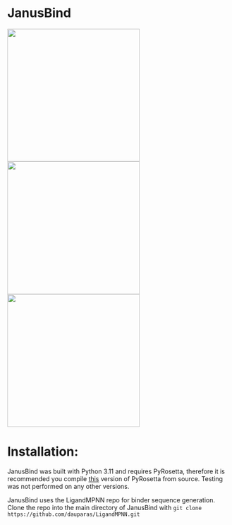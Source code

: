 # JanusBind

<img src="https://github.com/user-attachments/assets/c543847a-d69e-4678-9293-686157861d78" width="300"/>
<img src="https://github.com/user-attachments/assets/858ae28e-6da4-49db-9c07-d558d4ae66b6" width="300"/>


<img src="https://github.com/user-attachments/assets/baea2c9d-10c8-4e8d-8962-107d1ac2f863" width="300"/>


# Installation:

JanusBind was built with Python 3.11 and requires PyRosetta, therefore it is recommended you compile [this](https://graylab.jhu.edu/download/PyRosetta4/archive/release/PyRosetta4.Debug.python311.linux/PyRosetta4.Debug.python311.linux.release-387.tar.bz2) version of PyRosetta from source. Testing was not performed on any other versions.

JanusBind uses the LigandMPNN repo for binder sequence generation. Clone the repo into the main directory of JanusBind with
``git clone https://github.com/dauparas/LigandMPNN.git``
